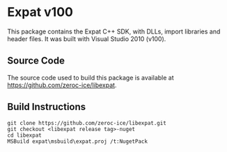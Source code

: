# Expat v100

This package contains the Expat C++ SDK, with DLLs, import libraries and header files.
It was built with Visual Studio 2010 (v100).

## Source Code

The source code used to build this package is available at https://github.com/zeroc-ice/libexpat.

## Build Instructions

```
git clone https://github.com/zeroc-ice/libexpat.git
git checkout <libexpat release tag>-nuget
cd libexpat
MSBuild expat\msbuild\expat.proj /t:NugetPack
```
